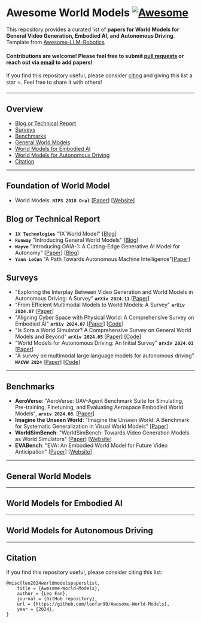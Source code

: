 # Awesome World Models [![Awesome](https://cdn.rawgit.com/sindresorhus/awesome/d7305f38d29fed78fa85652e3a63e154dd8e8829/media/badge.svg)](https://github.com/sindresorhus/awesome)

This repository provides a curated list of **papers for World Models for General Video Generation, Embodied AI, and Autonomous Driving**. Template from [Awesome-LLM-Robotics](https://github.com/GT-RIPL/Awesome-LLM-Robotics) <br>

#### Contributions are welcome! Please feel free to submit [pull requests](https://github.com/leofan90/Awesome-World-Models/blob/main/how-to-PR.md) or reach out via [email](mailto:chunkaifan-changetoat-stu-changetodot-pku--changetodot-changetoedu-changetocn) to add papers! <br>

If you find this repository useful, please consider [citing](#citation) and giving this list a star ⭐. Feel free to share it with others!

---
## Overview

  - [Blog or Technical Report](#blog-or-technical-report)
  - [Surveys](#surveys)
  - [Benchmarks](#benchmarks)
  - [General World Models](#general-world-models)
  - [World Models for Embodied AI](#world-models-for-embodied-ai)
  - [World Models for Autonomous Driving](#world-models-for-autonomous-driving)
  - [Citation](#citation)

---
## Foundation of World Model
* World Models. **`NIPS 2018 Oral`** [[Paper](https://arxiv.org/pdf/1803.10122)] [[Website](https://worldmodels.github.io/)] 

## Blog or Technical Report
* **`1X Technologies`** "1X World Model" [[Blog](https://www.1x.tech/discover/1x-world-model)]
* **`Runway`** "Introducing General World Models" [[Blog](https://runwayml.com/research/introducing-general-world-models)]
* **`Wayve`** "Introducing GAIA-1: A Cutting-Edge Generative AI Model for Autonomy" [[Paper](https://arxiv.org/pdf/2309.17080)] [[Blog](https://wayve.ai/thinking/introducing-gaia1/)] 
* **`Yann LeCun`** "A Path Towards Autonomous Machine Intelligence"[[Paper](https://openreview.net/pdf?id=BZ5a1r-kVsf)]

## Surveys
* "Exploring the Interplay Between Video Generation and World Models in Autonomous Driving: A Survey" **`arXiv 2024.11`** [[Paper](https://arxiv.org/pdf/2411.02914)]
* "From Efficient Multimodal Models to World Models: A Survey" **`arXiv 2024.07`** [[Paper](https://arxiv.org/pdf/2407.00118)]
* "Aligning Cyber Space with Physical World: A Comprehensive Survey on Embodied AI" **`arXiv 2024.07`** [[Paper](https://arxiv.org/abs/2407.06886)] [[Code](https://github.com/HCPLab-SYSU/Embodied_AI_Paper_List)]
* "Is Sora a World Simulator? A Comprehensive Survey on General World Models and Beyond" **`arXiv 2024.05`** [[Paper](https://arxiv.org/abs/2405.03520)] [[Code](https://github.com/GigaAI-research/General-World-Models-Survey)]
* "World Models for Autonomous Driving: An Initial Survey" **`arxiv 2024.03`** [[Paper](https://arxiv.org/abs/2403.02622)]
* "A survey on multimodal large language models for autonomous driving" **`WACVW 2024`** [[Paper](https://arxiv.org/abs/2311.12320)] [[Code](https://github.com/IrohXu/Awesome-Multimodal-LLM-Autonomous-Driving)]

---
## Benchmarks
* **AeroVerse**: "AeroVerse: UAV-Agent Benchmark Suite for Simulating, Pre-training, Finetuning, and Evaluating Aerospace Embodied World Models", **`arxiv 2024.08`**. [[Paper](https://arxiv.org/pdf/2408.15511)]
* **Imagine the Unseen World**: "Imagine the Unseen World: A Benchmark for Systematic Generalization in Visual World Models" [[Paper](https://arxiv.org/pdf/2311.09064)]
* **WorldSimBench**: "WorldSimBench: Towards Video Generation Models as World Simulators" [[Paper](https://arxiv.org/pdf/2410.18072)] [[Website](https://iranqin.github.io/WorldSimBench.github.io/)] 
* **EVABench**: "EVA: An Embodied World Model for Future Video Anticipation" [[Paper](https://arxiv.org/pdf/2410.15461)] [[Website](https://sites.google.com/view/eva-publi)] 

---
## General World Models


---
## World Models for Embodied AI

---
## World Models for Autonomous Driving

----
## Citation
If you find this repository useful, please consider citing this list:
```
@misc{leo2024worldmodelspaperslist,
    title = {Awesome-World-Models},
    author = {Leo Fan},
    journal = {GitHub repository},
    url = {https://github.com/leofan90/Awesome-World-Models},
    year = {2024},
}
```
